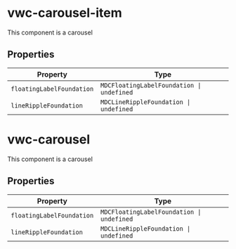 # vwc-carousel-item

This component is a carousel

## Properties

| Property                  | Type                                      |
|---------------------------|-------------------------------------------|
| `floatingLabelFoundation` | `MDCFloatingLabelFoundation \| undefined` |
| `lineRippleFoundation`    | `MDCLineRippleFoundation \| undefined`    |


# vwc-carousel

This component is a carousel

## Properties

| Property                  | Type                                      |
|---------------------------|-------------------------------------------|
| `floatingLabelFoundation` | `MDCFloatingLabelFoundation \| undefined` |
| `lineRippleFoundation`    | `MDCLineRippleFoundation \| undefined`    |
